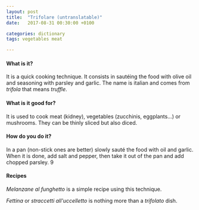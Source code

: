 ```yaml
---
layout: post
title:  "Trifolare (untranslatable)"
date:   2017-08-31 00:30:00 +0100

categories: dictionary
tags: vegetables meat

---
```


#### What is it?
It is a quick cooking technique. It consists in sautéing the food with olive oil and seasoning with parsley and garlic. The name is italian and comes from *trifola* that means *truffle*. 

<!--continua-->

#### What is it good for?
It is used to cook meat (kidney), vegetables (zucchinis, eggplants...) or mushrooms. They can be thinly sliced but also diced.

#### How do you do it?
In a pan (non-stick ones are better) slowly sauté the food with oil and garlic. When it is done, add salt and pepper, then take it out of the pan and add chopped parsley.
9
#### Recipes
*Melanzane al funghetto* is a simple recipe using this technique.

*Fettina* or *straccetti* *all'uccelletto* is nothing more than a *trifolato* dish.